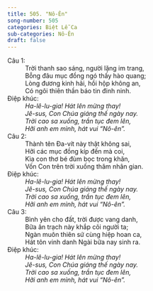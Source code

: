 ```yaml
---
title: 505. "Nô-Ên"
song-number: 505
categories: Biệt Lễ Ca
sub-categories: Nô-Ên
draft: false
---
```

<dl><dt>Câu 1:</dt><dd data-verse="1">Trời thanh sao sáng, người lặng im trang, <br/>Bỗng đâu mục đồng ngó thấy hào quang; <br/>Lòng đương kinh hãi, hồi hộp không an, <br/>Có ngôi thiên thần báo tin đinh ninh. </dd><dt>Điệp khúc:</dt><dd data-chorus="1"><em>Ha-lê-lu-gia! Hát lên mừng thay! <br/>Jê-sus, Con Chúa giáng thế ngày nay. <br/>Trời cao sa xuống, trần tục đem lên, <br/>Hỡi anh em mình, hát vui “Nô-ên”. </em></dd><dt>Câu 2:</dt><dd data-verse="2">Thành tên Đa-vít này thật không sai, <br/>Hỡi các mục đồng kíp đến mà coi, <br/>Kìa con thơ bé đùm bọc trong khăn, <br/>Vốn Con trên trời xuống thăm nhân gian. </dd><dt>Điệp khúc:</dt><dd data-chorus="1"><em>Ha-lê-lu-gia! Hát lên mừng thay! <br/>Jê-sus, Con Chúa giáng thế ngày nay. <br/>Trời cao sa xuống, trần tục đem lên, <br/>Hỡi anh em mình, hát vui “Nô-ên”. </em></dd><dt>Câu 3:</dt><dd data-verse="3">Bình yên cho đất, trời được vang danh, <br/>Bữa ân trạch này khắp cõi người ta; <br/>Ngàn muôn thiên sứ cùng hiệp hoan ca, <br/>Hát tôn vinh danh Ngài bữa nay sinh ra. </dd><dt>Điệp khúc:</dt><dd data-chorus="1"><em>Ha-lê-lu-gia! Hát lên mừng thay! <br/>Jê-sus, Con Chúa giáng thế ngày nay. <br/>Trời cao sa xuống, trần tục đem lên, <br/>Hỡi anh em mình, hát vui “Nô-ên”. </em></dd></dl>